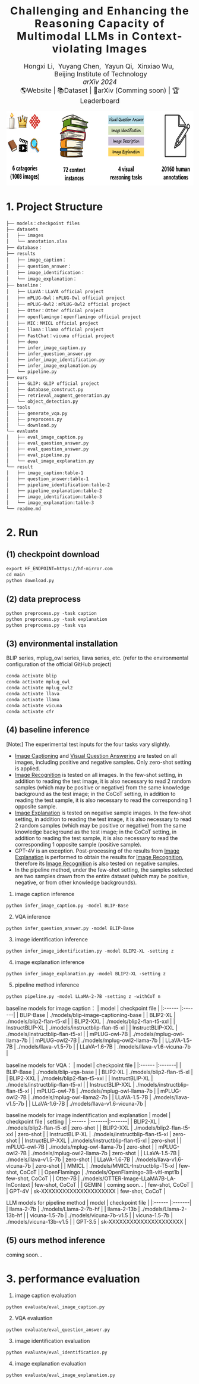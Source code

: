 <h1 align='center' style="text-align:center; font-weight:bold; font-size:2.0em;letter-spacing:2.0px;">
  Challenging and Enhancing the Reasoning Capacity of Multimodal LLMs in Context-violating Images
</h1>      
<p align='center' style="text-align:center;font-size:1.25em;">
    <a href="https://github.com/Tough-Stone" target="_blank" style="text-decoration: none;">Hongxi&nbsp;Li</a>,&nbsp;
    <a href="https://wuxinxiao.github.io/" target="_blank" style="text-decoration: none;">Yuyang&nbsp;Chen</a>,&nbsp;
    <a href="https://wuxinxiao.github.io/" target="_blank" style="text-decoration: none;">Yayun&nbsp;Qi</a>,&nbsp;
    <a href="https://wuxinxiao.github.io/" target="_blank" style="text-decoration: none;">Xinxiao&nbsp;Wu</a>,&nbsp;<br/>
&nbsp;Beijing Institute of Technology<br/>
<em>arXiv 2024</em><br/>
<a href="https://tough-stone.github.io/contextualbench" title="Website" target="_blank" rel="nofollow" style="text-decoration: none;">🌎Website</a> |
<a href="https://huggingface.co/datasets/ToughStone/ContextualBench" title="Dataset" target="_blank" rel="nofollow" style="text-decoration: none;">📚Dataset</a> |
<a href="https://wuxinxiao.github.io/" title="arXiv" target="_blank" rel="nofollow" style="text-decoration: none;">📄arXiv  (Comming soon)</a> |
<a href="https://huggingface.co/spaces/ToughStone/ContextualBench_Leaderboard" title="Leaderboard" target="_blank" rel="nofollow" style="text-decoration: none;">🏆 Leaderboard</a>
</p>

<p align='center'>
<img src="ours/description.png" alt="dataset description" align='center' width="850" height="200">
</p>

# 1. Project Structure
<!-- ```
├── models：模型文件
├── datasets：数据集文件
│   ├── images：图像
│   └── annotation.xlsx：标注
├── database：知识库文件
├── results：推理结果文件
│   ├── image_caption：图像描述结果
│   ├── question_answer：视觉问答结果
│   ├── image_identification：图像识别结果
│   └── image_explanation：图像解释结果
├── baseline：基线程序
│   ├── LLaVA：LLaVA官方代码
│   ├── mPLUG-Owl：mPLUG-Owl官方代码
│   ├── mPLUG-Owl2：mPLUG-Owl2官方代码
│   ├── Otter：Otter官方代码
│   ├── openflamingo：openflamingo官方代码
│   ├── MIC：MMICL官方代码
│   ├── llama：llama官方代码
│   ├── FastChat：vicuna官方代码
│   ├── demo：演示推理代码
│   ├── infer_image_caption.py：图像描述推理程序
│   ├── infer_question_answer.py：视觉问答推理程序
│   ├── infer_image_identification.py：图像识别推理程序
│   ├── infer_image_explanation.py：图像解释推理程序
│   └── pipeline.py：流水线方法推理程序
├── ours：方法程序
│   ├── database_construct.py：知识库构建程序
│   ├── retrieval_augment_generation.py：检索增强生成程序
│   └── object_detection.py：目标检测程序
├── tools：工具程序
│   ├── generate_vqa.py：vqa数据生成程序
│   ├── preprocess.py：数据预处理程序
│   └── download.py：模型下载程序
└── evaluate：评估程序
│   ├── eval_image_caption.py：图像描述评估程序
│   ├── eval_question_answer.py：视觉问答评程序
│   └── eval_image_explanation.py：图像解释评估程序
└── result：预测结果
│   ├── image_caption：图像描述结果，对应论文表1
│   ├── question_answer：视觉问答结果，对应论文表1
│   ├── pipeline_identification：图像识别结果（流水线），对应论文表2
│   ├── pipeline_explanation：图像解释结果（流水线），对应论文表2
│   ├── image_identification：图像识别结果（端到端），对应论文表3
│   └── image_explanation：图像解释结果（端到端），对应论文表3
└── readme.md：说明文件
``` -->


```
├── models：checkpoint files
├── datasets
│   ├── images
│   └── annotation.xlsx
├── database：
├── results
│   ├── image_caption：
│   ├── question_answer：
│   ├── image_identification：
│   └── image_explanation：
├── baseline：
│   ├── LLaVA：LLaVA official project
│   ├── mPLUG-Owl：mPLUG-Owl official project
│   ├── mPLUG-Owl2：mPLUG-Owl2 official project
│   ├── Otter：Otter official project
│   ├── openflamingo：openflamingo official project
│   ├── MIC：MMICL official project
│   ├── llama：llama official project
│   ├── FastChat：vicuna official project
│   ├── demo
│   ├── infer_image_caption.py
│   ├── infer_question_answer.py
│   ├── infer_image_identification.py
│   ├── infer_image_explanation.py
│   └── pipeline.py
├── ours
│   ├── GLIP: GLIP official project 
│   ├── database_construct.py
│   ├── retrieval_augment_generation.py
│   └── object_detection.py
├── tools
│   ├── generate_vqa.py
│   ├── preprocess.py
│   └── download.py
└── evaluate
│   ├── eval_image_caption.py
│   ├── eval_question_answer.py
│   ├── eval_question_answer.py
│   ├── eval_pipeline.py
│   └── eval_image_explanation.py
└── result
│   ├── image_caption:table-1
│   ├── question_answer:table-1
│   ├── pipeline_identification:table-2
│   ├── pipeline_explanation:table-2
│   ├── image_identification:table-3
│   └── image_explanation:table-3
└── readme.md
```

# 2. Run

## (1) checkpoint download
```shell
export HF_ENDPOINT=https://hf-mirror.com
cd main
python download.py
```

## (2) data preprocess
```shell
python preprocess.py -task caption
python preprocess.py -task explanation
python preprocess.py -task vqa
```

## (3) environmental installation
BLIP series, mplug_owl series, llava series, etc. (refer to the environmental configuration of the official GitHub project)

```shell
conda activate blip
conda activate mplug_owl
conda activate mplug_owl2
conda activate llava
conda activate llama
conda activate vicuna
conda activate cfr
```

## (4) baseline inference

[Note:] The experimental test inputs for the four tasks vary slightly.

- <u>Image Captioning</u> and <u>Visual Question Answering</u> are tested on all images, including positive and negative samples. Only zero-shot setting is applied.
- <u>Image Recognition</u> is tested on all images. In the few-shot setting, in addition to reading the test image, it is also necessary to read 2 random samples (which may be positive or negative) from the same knowledge background as the test image; in the CoCoT setting, in addition to reading the test sample, it is also necessary to read the corresponding 1 opposite sample.
- <u>Image Explanation</u> is tested on negative sample images. In the few-shot setting, in addition to reading the test image, it is also necessary to read 2 random samples (which may be positive or negative) from the same knowledge background as the test image; in the CoCoT setting, in addition to reading the test sample, it is also necessary to read the corresponding 1 opposite sample (positive sample).
- GPT-4V is an exception. Post-processing of the results from <u>Image Explanation</u> is performed to obtain the results for <u>Image Recognition</u>, therefore its <u>Image Recognition</u> is also tested on negative samples.
- In the pipeline method, under the few-shot setting, the samples selected are two samples drawn from the entire dataset (which may be positive, negative, or from other knowledge backgrounds).


1. image caption inference
```shell
python infer_image_caption.py -model BLIP-Base
```
2. VQA inference
```shell
python infer_question_answer.py -model BLIP-Base
```
3. image identification inference
```shell
python infer_image_identification.py -model BLIP2-XL -setting z
```
4. image explanation inference
```shell
python infer_image_explanation.py -model BLIP2-XL -setting z
```
5. pipeline method inference
```shell
python pipeline.py -model LLaMA-2-7B -setting z -withCoT n
```

baseline models for image caption：
| model | checkpoint file |
|:------ |:-------|
| BLIP-Base | ./models/blip-image-captioning-base |
| BLIP2-XL | ./models/blip2-flan-t5-xl |
| BLIP2-XXL | ./models/blip2-flan-t5-xxl |
| InstructBLIP-XL | ./models/instructblip-flan-t5-xl |
| InstructBLIP-XXL | ./models/instructblip-flan-t5-xl |
| mPLUG-owl-7B | ./models/mplug-owl-llama-7b |
| mPLUG-owl2-7B | ./models/mplug-owl2-llama-7b |
| LLaVA-1.5-7B | ./models/llava-v1.5-7b |
| LLaVA-1.6-7B | ./models/llava-v1.6-vicuna-7b |

baseline models for VQA：
| model | checkpoint file |
|:------ |:-------|
| BLIP-Base | ./models/blip-vqa-base |
| BLIP2-XL | ./models/blip2-flan-t5-xl |
| BLIP2-XXL | ./models/blip2-flan-t5-xxl |
| InstructBLIP-XL | ./models/instructblip-flan-t5-xl |
| InstructBLIP-XXL | ./models/instructblip-flan-t5-xl |
| mPLUG-owl-7B | ./models/mplug-owl-llama-7b |
| mPLUG-owl2-7B | ./models/mplug-owl-llama2-7b |
| LLaVA-1.5-7B | ./models/llava-v1.5-7b |
| LLaVA-1.6-7B | ./models/llava-v1.6-vicuna-7b |

baseline models for image indentification and explanation
| model | checkpoint file | setting |
|:------ |:-------|:-------|
| BLIP2-XL | ./models/blip2-flan-t5-xl | zero-shot |
| BLIP2-XXL | ./models/blip2-flan-t5-xxl | zero-shot |
| InstructBLIP-XL | ./models/instructblip-flan-t5-xl | zero-shot |
| InstructBLIP-XXL | ./models/instructblip-flan-t5-xl | zero-shot |
| mPLUG-owl-7B | ./models/mplug-owl-llama-7b | zero-shot |
| mPLUG-owl2-7B | ./models/mplug-owl2-llama-7b | zero-shot |
| LLaVA-1.5-7B | ./models/llava-v1.5-7b | zero-shot |
| LLaVA-1.6-7B | ./models/llava-v1.6-vicuna-7b | zero-shot |
| MMICL | ./models/MMICL-Instructblip-T5-xl  | few-shot, CoCoT |
| OpenFlamingo | ./models/OpenFlamingo-3B-vitl-mpt1b | few-shot, CoCoT |
| Otter-7B | ./models/OTTER-Image-LLaMA7B-LA-InContext | few-shot, CoCoT |
| GEMINI | coming soon... | few-shot, CoCoT |
| GPT-4V | sk-XXXXXXXXXXXXXXXXXXXXX | few-shot, CoCoT |


LLM models for pipeline method
| model | checkpoint file |
|:------ |:-------|
| llama-2-7b | ./models/Llama-2-7b-hf |
| llama-2-13b | ./models/Llama-2-13b-hf |
| vicuna-1.5-7b  | ./models/vicuna-7b-v1.5 |
| vicuna-1.5-7b | ./models/vicuna-13b-v1.5 |
| GPT-3.5 | sk-XXXXXXXXXXXXXXXXXXXXX |

## (5) ours method inference
coming soon...

# 3. performance evaluation
1. image caption evaluation
```shell
python evaluate/eval_image_caption.py
```
2. VQA evaluation
```shell
python evaluate/eval_question_answer.py
```
3. image identification evaluation
```shell
python evaluate/eval_identification.py
```
4. image explanation evaluation
```shell
python evaluate/eval_image_explanation.py
```
